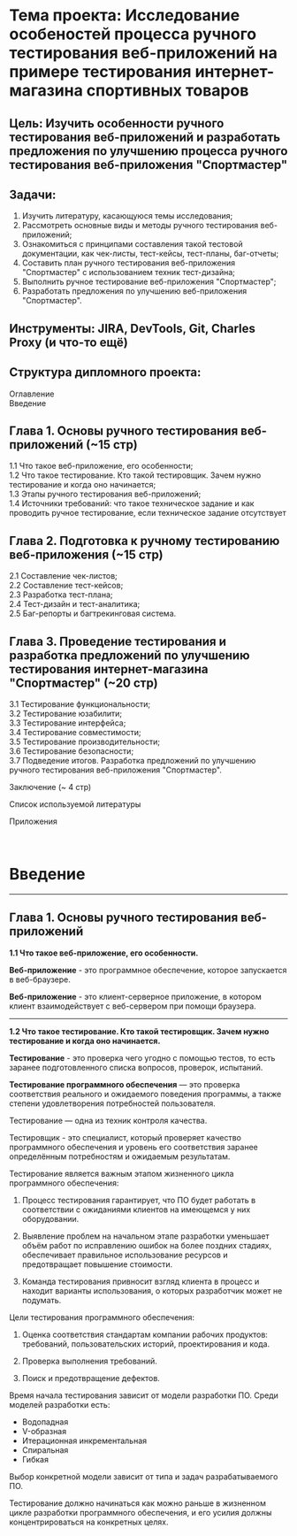 # Тема проекта: Исследование особеностей процесса ручного тестирования веб-приложений на примере тестирования интернет-магазина спортивных товаров


## Цель: Изучить особенности ручного тестирования веб-приложений и разработать предложения по улучшению процесса ручного тестирования веб-приложения "Спортмастер"

## Задачи:
1. Изучить литературу, касающуюся темы исследования;
2. Рассмотреть основные виды и методы ручного тестирования веб-приложений;
3. Ознакомиться с принципами составления такой тестовой документации, как чек-листы, тест-кейсы, тест-планы, баг-отчеты;
4. Составить план ручного тестирования веб-приложения "Спортмастер" c использованием техник тест-дизайна;
5. Выполнить ручное тестирование веб-приложения "Спортмастер";
6. Разработать предложения по улучшению веб-приложения "Спортмастер".

## Инструменты: JIRA, DevTools, Git, Charles Proxy (и что-то ещё)

## Структура дипломного проекта:
Оглавление  
Введение  

## Глава 1. Основы ручного тестирования веб-приложений (~15 стр)

1.1 Что такое веб-приложение, его особенности;  
1.2 Что такое тестирование. Кто такой тестировщик. Зачем нужно тестирование и когда оно начинается;  
1.3 Этапы ручного тестирования веб-приложений;  
1.4 Источники требований: что такое техническое задание и как проводить ручное тестирование, если техническое задание отсутствует

## Глава 2. Подготовка к ручному тестированию веб-приложения (~15 стр)
2.1 Составление чек-листов;  
2.2 Составление тест-кейсов;  
2.3 Разработка тест-плана;  
2.4 Тест-дизайн и тест-аналитика;  
2.5 Баг-репорты и багтрекинговая система.

## Глава 3. Проведение тестирования и разработка предложений по улучшению тестирования интернет-магазина "Спортмастер" (~20 стр)
3.1 Тестирование функциональности;  
3.2 Тестирование юзабилити;  
3.3 Тестирование интерфейса;  
3.4 Тестирование совместимости;  
3.5 Тестирование производительности;  
3.6 Тестирование безопасности;  
3.7 Подведение итогов. Разработка предложений по улучшению ручного тестирования веб-приложения "Спортмастер".

Заключение (~ 4 стр)

Список используемой литературы

Приложения

<br>

# Введение

_______________________________

## Глава 1. Основы ручного тестирования веб-приложений

**1.1 Что такое веб-приложение, его особенности.**

**Веб-приложение** - это программное обеспечение, которое запускается в веб-браузере.

**Веб-приложение** - это клиент-серверное приложение, в котором клиент взаимодействует с веб-сервером при помощи браузера.

____________________________________

**1.2 Что такое тестирование. Кто такой тестировщик. Зачем нужно тестирование и когда оно начинается.**

**Тестирование** - это проверка чего угодно с помощью тестов, то есть заранее подготовленного списка вопросов, проверок, испытаний.

**Тестирование программного обеспечения** — это проверка соответствия реального и ожидаемого поведения программы, а также степени удовлетворения
потребностей пользователя.

Тестирование — одна из техник контроля качества.

Тестировщик - это специалист, который проверяет качество программного обеспечения и уровень его соответствия заранее определённым потребностям и ожидаемым результатам.

Тестирование является важным этапом жизненного цикла программного обеспечения:

1. Процесс тестирования гарантирует, что ПО будет работать в соответствии с ожиданиями клиентов на имеющемся у них оборудовании.

2. Выявление проблем на начальном этапе разработки уменьшает объём работ по исправлению ошибок на более поздних стадиях, обеспечивает правильное использование ресурсов и предотвращает повышение стоимости.

3. Команда тестирования привносит взгляд клиента в процесс и находит варианты использования, о которых разработчик может не подумать.


Цели тестирования программного обеспечения:

1. Оценка соответствия стандартам компании рабочих продуктов: требований, пользовательских историй, проектирования и кода.

2. Проверка выполнения требований.

3. Поиск и предотвращение дефектов.


Время начала тестирования зависит от модели разработки ПО. Среди моделей разработки есть:

* Водопадная
* V-образная
* Итерационная инкрементальная
* Спиральная
* Гибкая

Выбор конкретной модели зависит от типа и задач разрабатываемого ПО.

Тестирование должно начинаться как можно раньше в жизненном цикле разработки программного обеспечения, и его усилия должны концентрироваться на конкретных целях.